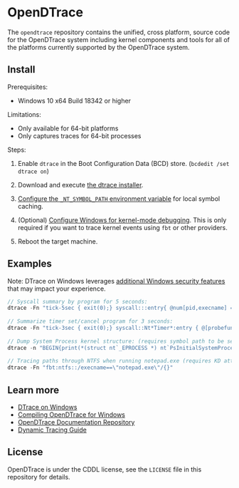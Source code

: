 # OpenDTrace

The `opendtrace` repository contains the unified, cross platform, source code for the OpenDTrace system including kernel components and tools for all of the platforms currently supported by the OpenDTrace system.

## Install

Prerequisites:
* Windows 10 x64 Build 18342 or higher

Limitations:
* Only available for 64-bit platforms
* Only captures traces for 64-bit processes

Steps:
1. Enable `dtrace` in the Boot Configuration Data (BCD) store. (`bcdedit /set dtrace on`)

2. Download and execute [the dtrace installer](https://download.microsoft.com/download/B/D/4/BD4B95A5-0B61-4D8F-837C-F889AAD8DAA2/DTrace.amd64.msi).

3. [Configure the `_NT_SYMBOL_PATH` environment variable](https://docs.microsoft.com/en-us/windows/desktop/dxtecharts/debugging-with-symbols#using-the-microsoft-symbol-server) for local symbol caching.

4. (Optional) [Configure Windows for kernel-mode debugging](https://docs.microsoft.com/en-us/windows-hardware/drivers/debugger/getting-started-with-windbg--kernel-mode-). This is only required if you want to trace kernel events using `fbt` or other providers.

5. Reboot the target machine.

## Examples

Note: DTrace on Windows leverages [additional Windows security features]((https://techcommunity.microsoft.com/t5/Windows-Kernel-Internals/DTrace-on-Windows/ba-p/362902)) that may impact your experience.

```c
// Syscall summary by program for 5 seconds: 
dtrace -Fn "tick-5sec { exit(0);} syscall:::entry{ @num[pid,execname] = count();} "
 
// Summarize timer set/cancel program for 3 seconds: 
dtrace -Fn "tick-3sec { exit(0);} syscall::Nt*Timer*:entry { @[probefunc, execname, pid] = count();}"
 
// Dump System Process kernel structure: (requires symbol path to be set)
dtrace -n "BEGIN{print(*(struct nt`_EPROCESS *) nt`PsInitialSystemProcess);exit(0);}"
 
// Tracing paths through NTFS when running notepad.exe (requires KD attach): Run below command and launch notepad.exe
dtrace -Fn "fbt:ntfs::/execname==\"notepad.exe\"/{}"
```

## Learn more

* [DTrace on Windows](https://techcommunity.microsoft.com/t5/Windows-Kernel-Internals/DTrace-on-Windows/ba-p/362902)
* [Compiling OpenDTrace for Windows](COMPILING.md)
* [OpenDTrace Documentation Repository](https://github.com/opendtrace/documentation)
* [Dynamic Tracing Guide](http://dtrace.org/guide/preface.html)

## License

OpenDTrace is under the CDDL license, see the `LICENSE` file in this repository for details.

